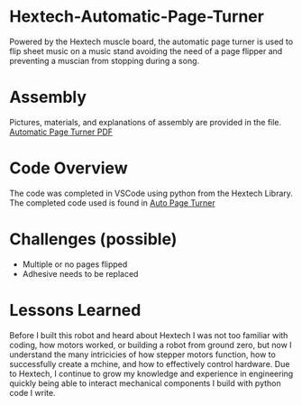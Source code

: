 # Hextech-Automatic-Page-Turner
Powered by the Hextech muscle board, the automatic page turner is used to flip sheet music on a music stand avoiding the need of a page flipper and preventing a muscian from stopping during a song. 

# Assembly 
Pictures, materials, and explanations of  assembly are provided in the file. 
[Automatic Page Turner PDF](./Automatic%20Page%20Turner.pdf) 

# Code Overview
The code was completed in VSCode using python from the Hextech Library. The completed code used is found in [Auto Page Turner](Hextech-Automatic-Page-Turner/CODE/auto%20page%20turner)

# Challenges (possible)
- Multiple or no pages flipped
- Adhesive needs to be replaced

# Lessons Learned
Before I built this robot and heard about Hextech I was not too familiar with coding, how motors worked, or building a robot from ground zero, but now I understand the many intricicies of how stepper motors function, how to successfully create a mchine, and how to effectively control hardware. Due to Hextech, I continue to grow my knowledge and experience in engineering quickly being able to interact mechanical components I build with python code I write. 
